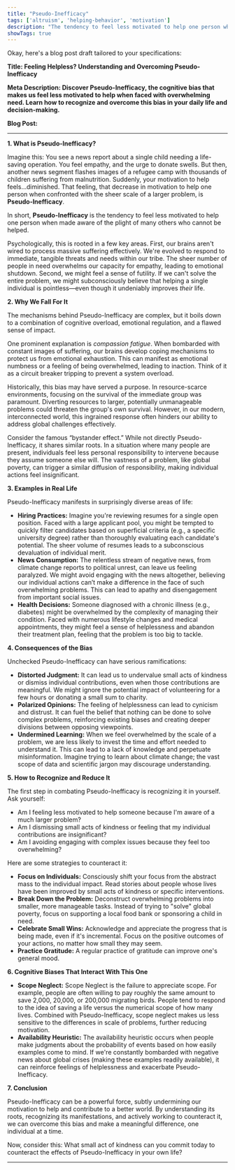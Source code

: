 ```yaml
---
title: "Pseudo-Inefficacy"
tags: ['altruism', 'helping-behavior', 'motivation']
description: "The tendency to feel less motivated to help one person when made aware of the plight of many others who cannot be helped."
showTags: true
---
```


Okay, here's a blog post draft tailored to your specifications:

**Title: Feeling Helpless? Understanding and Overcoming Pseudo-Inefficacy**

**Meta Description: Discover Pseudo-Inefficacy, the cognitive bias that makes us feel less motivated to help when faced with overwhelming need. Learn how to recognize and overcome this bias in your daily life and decision-making.**

**Blog Post:**

***

**1. What is Pseudo-Inefficacy?**

Imagine this: You see a news report about a single child needing a life-saving operation. You feel empathy, and the urge to donate swells. But then, another news segment flashes images of a refugee camp with thousands of children suffering from malnutrition. Suddenly, your motivation to help feels…diminished. That feeling, that decrease in motivation to help one person when confronted with the sheer scale of a larger problem, is **Pseudo-Inefficacy**.

In short, **Pseudo-Inefficacy** is the tendency to feel less motivated to help one person when made aware of the plight of many others who cannot be helped.

Psychologically, this is rooted in a few key areas. First, our brains aren't wired to process massive suffering effectively. We're evolved to respond to immediate, tangible threats and needs within our tribe. The sheer number of people in need overwhelms our capacity for empathy, leading to emotional shutdown. Second, we might feel a sense of futility. If we can't solve the entire problem, we might subconsciously believe that helping a single individual is pointless—even though it undeniably improves *their* life.

**2. Why We Fall For It**

The mechanisms behind Pseudo-Inefficacy are complex, but it boils down to a combination of cognitive overload, emotional regulation, and a flawed sense of impact.

One prominent explanation is *compassion fatigue*. When bombarded with constant images of suffering, our brains develop coping mechanisms to protect us from emotional exhaustion. This can manifest as emotional numbness or a feeling of being overwhelmed, leading to inaction. Think of it as a circuit breaker tripping to prevent a system overload.

Historically, this bias may have served a purpose. In resource-scarce environments, focusing on the survival of the immediate group was paramount. Diverting resources to larger, potentially unmanageable problems could threaten the group's own survival. However, in our modern, interconnected world, this ingrained response often hinders our ability to address global challenges effectively.

Consider the famous “bystander effect.” While not directly Pseudo-Inefficacy, it shares similar roots. In a situation where many people are present, individuals feel less personal responsibility to intervene because they assume someone else will. The vastness of a problem, like global poverty, can trigger a similar diffusion of responsibility, making individual actions feel insignificant.

**3. Examples in Real Life**

Pseudo-Inefficacy manifests in surprisingly diverse areas of life:

*   **Hiring Practices:** Imagine you're reviewing resumes for a single open position. Faced with a large applicant pool, you might be tempted to quickly filter candidates based on superficial criteria (e.g., a specific university degree) rather than thoroughly evaluating each candidate's potential. The sheer volume of resumes leads to a subconscious devaluation of individual merit.
*   **News Consumption:** The relentless stream of negative news, from climate change reports to political unrest, can leave us feeling paralyzed. We might avoid engaging with the news altogether, believing our individual actions can’t make a difference in the face of such overwhelming problems. This can lead to apathy and disengagement from important social issues.
*   **Health Decisions:** Someone diagnosed with a chronic illness (e.g., diabetes) might be overwhelmed by the complexity of managing their condition. Faced with numerous lifestyle changes and medical appointments, they might feel a sense of helplessness and abandon their treatment plan, feeling that the problem is too big to tackle.

**4. Consequences of the Bias**

Unchecked Pseudo-Inefficacy can have serious ramifications:

*   **Distorted Judgment:** It can lead us to undervalue small acts of kindness or dismiss individual contributions, even when those contributions are meaningful. We might ignore the potential impact of volunteering for a few hours or donating a small sum to charity.
*   **Polarized Opinions:** The feeling of helplessness can lead to cynicism and distrust. It can fuel the belief that nothing can be done to solve complex problems, reinforcing existing biases and creating deeper divisions between opposing viewpoints.
*   **Undermined Learning:** When we feel overwhelmed by the scale of a problem, we are less likely to invest the time and effort needed to understand it. This can lead to a lack of knowledge and perpetuate misinformation. Imagine trying to learn about climate change; the vast scope of data and scientific jargon may discourage understanding.

**5. How to Recognize and Reduce It**

The first step in combating Pseudo-Inefficacy is recognizing it in yourself. Ask yourself:

*   Am I feeling less motivated to help someone because I'm aware of a much larger problem?
*   Am I dismissing small acts of kindness or feeling that my individual contributions are insignificant?
*   Am I avoiding engaging with complex issues because they feel too overwhelming?

Here are some strategies to counteract it:

*   **Focus on Individuals:** Consciously shift your focus from the abstract mass to the individual impact. Read stories about people whose lives have been improved by small acts of kindness or specific interventions.
*   **Break Down the Problem:** Deconstruct overwhelming problems into smaller, more manageable tasks. Instead of trying to "solve" global poverty, focus on supporting a local food bank or sponsoring a child in need.
*   **Celebrate Small Wins:** Acknowledge and appreciate the progress that is being made, even if it's incremental. Focus on the positive outcomes of your actions, no matter how small they may seem.
*   **Practice Gratitude:** A regular practice of gratitude can improve one's general mood.

**6. Cognitive Biases That Interact With This One**

*   **Scope Neglect:** Scope Neglect is the failure to appreciate scope. For example, people are often willing to pay roughly the same amount to save 2,000, 20,000, or 200,000 migrating birds. People tend to respond to the idea of saving a life versus the numerical scope of how many lives. Combined with Pseudo-Inefficacy, scope neglect makes us less sensitive to the differences in scale of problems, further reducing motivation.
*   **Availability Heuristic:** The availability heuristic occurs when people make judgments about the probability of events based on how easily examples come to mind. If we're constantly bombarded with negative news about global crises (making these examples readily available), it can reinforce feelings of helplessness and exacerbate Pseudo-Inefficacy.

**7. Conclusion**

Pseudo-Inefficacy can be a powerful force, subtly undermining our motivation to help and contribute to a better world. By understanding its roots, recognizing its manifestations, and actively working to counteract it, we can overcome this bias and make a meaningful difference, one individual at a time.

Now, consider this: What small act of kindness can you commit today to counteract the effects of Pseudo-Inefficacy in your own life?
***

